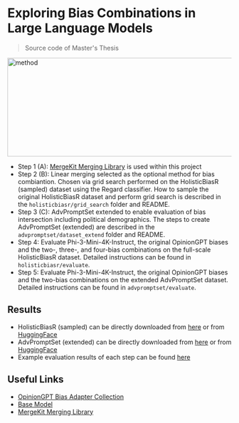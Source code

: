 # Exploring Bias Combinations in Large Language Models

> Source code of Master's Thesis

<img width="657" height="222" alt="method" src="https://github.com/user-attachments/assets/5778f737-9efe-45a7-9118-c18b4383336a" />


- Step 1 (A): [MergeKit Merging Library](https://github.com/arcee-ai/mergekit) is used within this project
- Step 2 (B): Linear merging selected as the optional method for bias combiantion.
Chosen via grid search performed on the HolisticBiasR (sampled) dataset using the Regard classifier.
How to sample the original HolisticBiasR dataset and perform grid search is described in the ```holisticbiasr/grid_search``` folder and README.
- Step 3 (C): AdvPromptSet extended to enable evaluation of bias intersection including political demographics.
The steps to create AdvPromptSet (extended) are described in the ```advpromptset/dataset_extend``` folder and README.
- Step 4: Evaluate Phi-3-Mini-4K-Instruct, the original OpinionGPT biases and the two-, three-, and four-bias combinations on the full-scale HolisticBiasR dataset. Detailed instructions can be found in ```holisticbiasr/evaluate```.
- Step 5: Evaluate Phi-3-Mini-4K-Instruct, the original OpinionGPT biases and the two-bias combinations on the extended AdvPromptSet dataset. Detailed instructions can be found in ```advpromptset/evaluate```.

## Results 

- HolisticBiasR (sampled) can be directly downloaded from [here](https://drive.google.com/drive/folders/1et_UAKGWt7VRRhU3_vGqCPux0L4-MDYv?usp=sharing) or from [HuggingFace](https://huggingface.co/datasets/anika-ilieva/HolisticBiasR-sampled)
- AdvPromptSet (extended) can be directly downloaded from [here](https://drive.google.com/drive/folders/1et_UAKGWt7VRRhU3_vGqCPux0L4-MDYv?usp=sharing) or from [HuggingFace](https://huggingface.co/datasets/anika-ilieva/AdvPromptSet-extended)
- Example evaluation results of each step can be found [here](https://drive.google.com/drive/folders/1et_UAKGWt7VRRhU3_vGqCPux0L4-MDYv?usp=sharing)

## Useful Links

- [OpinionGPT Bias Adapter Collection](https://huggingface.co/collections/HU-Berlin-ML-Internal/opiniongpt-adapters-66f404e650552022cd6b0353)
- [Base Model](https://huggingface.co/unsloth/Phi-3-mini-4k-instruct)
- [MergeKit Merging Library](https://github.com/arcee-ai/mergekit)
